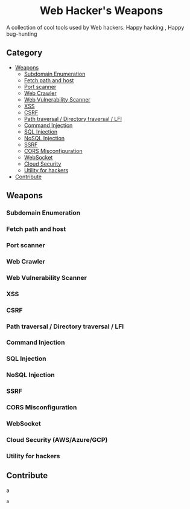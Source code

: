 <h1 align="center">
  <br>
  <a href=""><img src="" alt=""></a>
  <br>
  Web Hacker's Weapons
  <br>
</h1>
A collection of cool tools used by Web hackers. Happy hacking , Happy bug-hunting

## Category
- [Weapons](#weapons)
  - [Subdomain Enumeration](#subdomain-enumeration)
  - [Fetch path and host](#fetch-path-and-host)
  - [Port scanner](#port-scanner)
  - [Web Crawler](#web-crawler)
  - [Web Vulnerability Scanner](#web-vulnerability-scanner)
  - [XSS](#xss)
  - [CSRF](#csrf) 
  - [Path traversal / Directory traversal / LFI](#path-traversal--directory-traversal--lfi)
  - [Command Injection](#command-injection)
  - [SQL Injection](#sql-injection)
  - [NoSQL Injection](#nosql-injection)
  - [SSRF](#ssrf)
  - [CORS Misconfiguration](#cors-misconfiguration)
  - [WebSocket](#websocket)
  - [Cloud Security](#cloud-security-awsazuregcp)
  - [Utility for hackers](#utility-for-hackers)
- [Contribute](#contribute)

## Weapons
### Subdomain Enumeration
### Fetch path and host
### Port scanner
### Web Crawler
### Web Vulnerability Scanner
### XSS
### CSRF 
### Path traversal / Directory traversal / LFI
### Command Injection
### SQL Injection
### NoSQL Injection
### SSRF
### CORS Misconfiguration
### WebSocket
### Cloud Security (AWS/Azure/GCP)
### Utility for hackers
## Contribute
a
```
a
```
